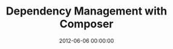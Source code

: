 ---
event: Symfony Live Paris 2012
title: "Dependency Management with Composer "
youtube_id: 9A4XrB5g0fk
authors: 
    - Jordi Boggiano

layout: youtube
date: 2012-06-06 00:00:00
---